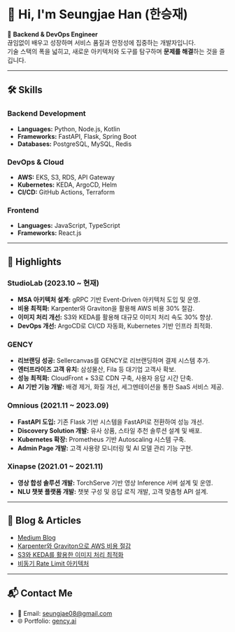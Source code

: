 # 👋 Hi, I'm Seungjae Han (한승재)

🚀 **Backend & DevOps Engineer**  
끊임없이 배우고 성장하며 서비스 품질과 안정성에 집중하는 개발자입니다.  
기술 스택의 폭을 넓히고, 새로운 아키텍처와 도구를 탐구하며 **문제를 해결**하는 것을 즐깁니다.

---

## 🛠 Skills

### **Backend Development**
- **Languages:** Python, Node.js, Kotlin  
- **Frameworks:** FastAPI, Flask, Spring Boot  
- **Databases:** PostgreSQL, MySQL, Redis  

### **DevOps & Cloud**
- **AWS:** EKS, S3, RDS, API Gateway  
- **Kubernetes:** KEDA, ArgoCD, Helm  
- **CI/CD:** GitHub Actions, Terraform  

### **Frontend**
- **Languages:** JavaScript, TypeScript  
- **Frameworks:** React.js  

---

## 🌟 Highlights

### **StudioLab (2023.10 ~ 현재)**
- **MSA 아키텍처 설계:** gRPC 기반 Event-Driven 아키텍처 도입 및 운영.  
- **비용 최적화:** Karpenter와 Graviton을 활용해 AWS 비용 30% 절감.  
- **이미지 처리 개선:** S3와 KEDA를 활용해 대규모 이미지 처리 속도 30% 향상.  
- **DevOps 개선:** ArgoCD로 CI/CD 자동화, Kubernetes 기반 인프라 최적화.

### **GENCY**
- **리브랜딩 성공:** Sellercanvas를 GENCY로 리브랜딩하며 결제 시스템 추가.  
- **엔터프라이즈 고객 유치:** 삼성물산, Fila 등 대기업 고객사 확보.  
- **성능 최적화:** CloudFront + S3로 CDN 구축, 사용자 응답 시간 단축.  
- **AI 기반 기능 개발:** 배경 제거, 화질 개선, 세그멘테이션을 통한 SaaS 서비스 제공.

### **Omnious (2021.11 ~ 2023.09)**
- **FastAPI 도입:** 기존 Flask 기반 시스템을 FastAPI로 전환하여 성능 개선.  
- **Discovery Solution 개발:** 유사 상품, 스타일 추천 솔루션 설계 및 배포.  
- **Kubernetes 확장:** Prometheus 기반 Autoscaling 시스템 구축.  
- **Admin Page 개발:** 고객 사용량 모니터링 및 AI 모델 관리 기능 구현.

### **Xinapse (2021.01 ~ 2021.11)**
- **영상 합성 솔루션 개발:** TorchServe 기반 영상 Inference 서버 설계 및 운영.  
- **NLU 챗봇 플랫폼 개발:** 챗봇 구성 및 응답 로직 개발, 고객 맞춤형 API 설계.  

---

## 📖 Blog & Articles
- [Medium Blog](https://medium.com/@seungjae08)  
- [Karpenter와 Graviton으로 AWS 비용 절감](https://buly.kr/GZwo1VE)  
- [S3와 KEDA를 활용한 이미지 처리 최적화](https://buly.kr/1xxublO)  
- [비동기 Rate Limit 아키텍처](https://medium.com/@seungjae08/비동기-rate-limit-architecture-eb5bb9a066b7)  

---

## 📬 Contact Me
- 📧 Email: [seungjae08@gmail.com](mailto:seungjae08@gmail.com)  
- 🌐 Portfolio: [gency.ai](https://gency.ai)  
